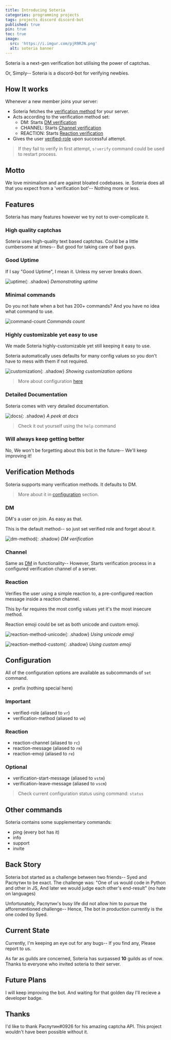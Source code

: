 ```yaml
---
title: Introducing Soteria
categories: programming projects
tags: projects discord discord-bot
published: true
pin: true
toc: true
image:
  src: 'https://i.imgur.com/pjR9RJN.png'
  alt: soteria banner
---
```


Soteria is a next-gen verification bot utilising the power of captchas.

Or, Simply-- Soteria is a discord-bot for verifying newbies.

## How It works

Whenever a new member joins your server:

- Soteria fetches the [verification method](#verification-methods) for your server.
- Acts according to the verification method set:
    * DM: Starts [DM verification](#dm)
    * CHANNEL: Starts [Channel verification](#channel)
    * REACTION: Starts [Reaction verification](#reaction)
- Gives the user [verified-role](#configuration) upon successful attempt.

> If they fail to verify in first attempt, `s!verify` command could be used to restart process.

## Motto

We love minimalism and are against bloated codebases. ie. Soteria does all that you expect from a 'verification bot'-- Nothing more or less.

## Features

Soteria has many features however we try not to over-complicate it.

### High quality captchas

Soteria uses high-quality text based captchas. Could be a little cumbersome at times-- But good for taking care of bad guys.

### Good Uptime

If I say "Good Uptime", I mean it. Unless my server breaks down.

![uptime](https://i.imgur.com/wogGcpD.png){: .shadow}
_Demonstrating uptime_

### Minimal commands

Do you not hate when a bot has 200+ commands? And you have no idea what command to use.

![command-count](https://i.imgur.com/GLJBlzN.png)
_Commands count_

### Highly customizable yet easy to use

We made Soteria highly-customizable yet still keeping it easy to use.

Soteria automatically uses defaults for many config values so you don't have to mess with them if not required.

![customization](https://i.imgur.com/e7RBSEH.png){: .shadow}
_Showing customization options_

> More about configuration [here](#configuration)

### Detailed Documentation

Soteria comes with very detailed documentation.

![docs](https://i.imgur.com/JiREhcL.png){: .shadow}
_A peek at docs_

> Check it out yourself using the `help` command

### Will always keep getting better

No, We won't be forgetting about this bot in the future-- We'll keep improving it!

## Verification Methods

Soteria supports many verification methods. It defaults to DM.

> More about it in [configuration](#configuration) section.

### DM

DM's a user on join. As easy as that.

This is the default method-- so just set verified role and forget about it.

![dm-method](https://i.imgur.com/vj82vkP.png){: .shadow}
_DM verification_

### Channel

Same as [DM](#dm) in functionality-- However, Starts verification process in a configured verification channel of a server.

### Reaction

Verifies the user using a simple reaction to, a pre-configured reaction message inside a reaction channel.

This by-far requires the most config values yet it's the most insecure method.

Reaction emoji could be set as both unicode and custom emoji.

![reaction-method-unicode](https://i.imgur.com/N9ColIj.png){: .shadow}
_Using unicode emoji_

![reaction-method-custom](https://i.imgur.com/O5HXN1a.png){: .shadow}
_Using custom emoji_

## Configuration

All of the configuration options are available as subcommands of `set` command.

- prefix (nothing special here)

### Important

- verified-role (aliased to `vr`)
- verification-method (aliased to `vm`)

### Reaction

- reaction-channel (aliased to `rc`)
- reaction-message (aliased to `rm`)
- reaction-emoji (aliased to `re`)

### Optional

- verification-start-message (aliased to `vstm`)
- verification-leave-message (aliased to `vscm`)

> Check current configuration status using command: `status`

## Other commands

Soteria contains some supplementary commands:

- ping (every bot has it)
- info
- support
- invite

## Back Story

Soteria bot started as a challenge between two friends-- Syed and Распутин to be exact.
The challenge was: "One of us would code in Python and other in JS, And later we would judge each other's end-result" (no hate on languages)

Unfortunately, Распутин's busy life did not allow him to pursue the afforementioned challenge-- Hence, The bot in production currently is the one coded by Syed.

## Current State

Currently, I'm keeping an eye out for any bugs-- If you find any, Please report to us.

As far as guilds are concerned, Soteria has surpassed **10** guilds as of now. Thanks to everyone who invited soteria to their server.

## Future Plans

I will keep improving the bot. And waiting for that golden day I'll recieve a developer badge.

## Thanks

I'd like to thank Распутин#0926 for his amazing captcha API. This project wouldn't have been possible without it.
